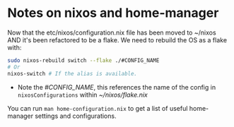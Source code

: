 # Notes on nixos and home-manager

Now that the etc/nixos/configuration.nix file has been moved to ~/nixos AND it's been refactored to be a flake. We need to rebuild the OS as a flake with:
```bash
sudo nixos-rebuild switch --flake ./#CONFIG_NAME
# Or
nixos-switch # If the alias is available.
```

* Note the *#CONFIG_NAME*, this references the name of the config in `nixosConfigurations` within *~/nixos/flake.nix*

You can run `man home-configuration.nix` to get a list of useful home-manager settings and configurations.
